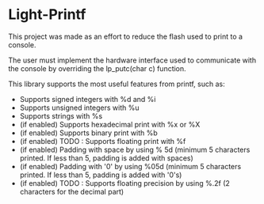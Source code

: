 # Light-Printf
This project was made as an effort to reduce the flash used to print to a console.

The user must implement the hardware interface used to communicate with the console by overriding the lp_putc(char c) function.

This library supports the most useful features from printf, such as:
  - Supports signed integers with %d and %i
  - Supports unsigned integers with %u
  - Supports strings with %s
  - (if enabled) Supports hexadecimal print with %x or %X
  - (if enabled) Supports binary print with %b
  - (if enabled) TODO : Supports floating print with %f 
  - (if enabled) Padding with space by using % 5d (minimum 5 characters printed. If less than 5, padding is added with spaces)
  - (if enabled) Padding with '0' by using %05d (minimum 5 characters printed. If less than 5, padding is added with '0's)
  - (if enabled) TODO : Supports floating precision by using %.2f (2 characters for the decimal part)
